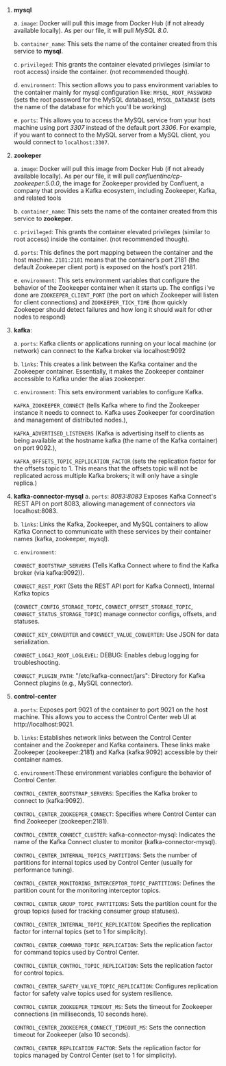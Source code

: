 1. **mysql**

    a. `image`: Docker will pull this image from Docker Hub (if not already available locally). As per our file, it will pull *MySQL 8.0*.

    b. `container_name`: This sets the name of the container created from this service to **mysql**.

    c. `privileged`: This grants the container elevated privileges (similar to root access) inside the container. (not recommended though).

    d. `environment`: This section allows you to pass environment variables to the container mainly for mysql configuration like: `MYSQL_ROOT_PASSWORD` (sets the root password for the MySQL database), `MYSQL_DATABASE` (sets the name of the database for which you'll be working)

    e. `ports`: This allows you to access the MySQL service from your host machine using port *3307* instead of the default port *3306*. For example, if you want to connect to the MySQL server from a MySQL client, you would connect to `localhost:3307`.


2. **zookeper**

    a. `image`: Docker will pull this image from Docker Hub (if not already available locally). As per our file, it will pull *confluentinc/cp-zookeeper:5.0.0*, the image for Zookeeper provided by Confluent, a company that provides a Kafka ecosystem, including Zookeeper, Kafka, and related tools

    b. `container_name`: This sets the name of the container created from this service to **zookeper**.

    c. `privileged`: This grants the container elevated privileges (similar to root access) inside the container. (not recommended though).

    d. `ports`: This defines the port mapping between the container and the host machine. `2181:2181` means that the container’s port 2181 (the default Zookeeper client port) is exposed on the host’s port 2181.

    e. `environment`: This sets environment variables that configure the behavior of the Zookeeper container when it starts up. The configs i've done are `ZOOKEEPER_CLIENT_PORT` (the port on which Zookeeper will listen for client connections) and `ZOOKEEPER_TICK_TIME` (how quickly Zookeeper should detect failures and how long it should wait for other nodes to respond)

3. **kafka**:

    a. `ports`: Kafka clients or applications running on your local machine (or network) can connect to the Kafka broker via localhost:9092

    b. `links`: This creates a link between the Kafka container and the Zookeeper container. Essentially, it makes the Zookeeper container accessible to Kafka under the alias zookeeper.

    c. `environment`: This sets environment variables to configure Kafka. 
    
    `KAFKA_ZOOKEEPER_CONNECT` (tells Kafka where to find the Zookeeper instance it needs to connect to. Kafka uses Zookeeper for coordination and management of distributed nodes.), 
    
    `KAFKA_ADVERTISED_LISTENERS` (Kafka is advertising itself to clients as being available at the hostname kafka (the name of the Kafka container) on port 9092.), 
    
    `KAFKA_OFFSETS_TOPIC_REPLICATION_FACTOR` (sets the replication factor for the offsets topic to 1. This means that the offsets topic will not be replicated across multiple Kafka brokers; it will only have a single replica.)

4. **kafka-connector-mysql**
    a. `ports`: *8083:8083* Exposes Kafka Connect's REST API on port 8083, allowing management of connectors via localhost:8083.

    b. `links`: Links the Kafka, Zookeeper, and MySQL containers to allow Kafka Connect to communicate with these services by their container names (kafka, zookeeper, mysql).

    c. `environment`: 
    
    `CONNECT_BOOTSTRAP_SERVERS` (Tells Kafka Connect where to find the Kafka broker (via kafka:9092)).
    
    `CONNECT_REST_PORT` (Sets the REST API port for Kafka Connect),
    Internal Kafka topics 
    
    (`CONNECT_CONFIG_STORAGE_TOPIC`, `CONNECT_OFFSET_STORAGE_TOPIC`, `CONNECT_STATUS_STORAGE_TOPIC`) manage connector configs, offsets, and statuses.

    `CONNECT_KEY_CONVERTER` and `CONNECT_VALUE_CONVERTER`: Use JSON for data serialization.
    
    `CONNECT_LOG4J_ROOT_LOGLEVEL`: DEBUG: Enables debug logging for troubleshooting.
    
    `CONNECT_PLUGIN_PATH`: "/etc/kafka-connect/jars": Directory for Kafka Connect plugins (e.g., MySQL connector).

5. **control-center**

    a. `ports`: Exposes port 9021 of the container to port 9021 on the host machine. This allows you to access the Control Center web UI at http://localhost:9021.

    b. `links`: Establishes network links between the Control Center container and the Zookeeper and Kafka containers. These links make Zookeeper (zookeeper:2181) and Kafka (kafka:9092) accessible by their container names.
    
    c. `environment`:These environment variables configure the behavior of Control Center.

    `CONTROL_CENTER_BOOTSTRAP_SERVERS`: Specifies the Kafka broker to connect to (kafka:9092).
    
    `CONTROL_CENTER_ZOOKEEPER_CONNECT`: Specifies where Control Center can find Zookeeper (zookeeper:2181).
    
    `CONTROL_CENTER_CONNECT_CLUSTER`: kafka-connector-mysql: Indicates the name of the Kafka Connect cluster to monitor (kafka-connector-mysql).
    
    `CONTROL_CENTER_INTERNAL_TOPICS_PARTITIONS`: Sets the number of partitions for internal topics used by Control Center (usually for performance tuning).
    
    `CONTROL_CENTER_MONITORING_INTERCEPTOR_TOPIC_PARTITIONS`: Defines the partition count for the monitoring interceptor topics.
    
    `CONTROL_CENTER_GROUP_TOPIC_PARTITIONS`: Sets the partition count for the group topics (used for tracking consumer group statuses).
    
    `CONTROL_CENTER_INTERNAL_TOPIC_REPLICATION`: Specifies the replication factor for internal topics (set to 1 for simplicity).
    
    `CONTROL_CENTER_COMMAND_TOPIC_REPLICATION`: Sets the replication factor for command topics used by Control Center.
    
    `CONTROL_CENTER_CONTROL_TOPIC_REPLICATION`: Sets the replication factor for control topics.
    
    `CONTROL_CENTER_SAFETY_VALVE_TOPIC_REPLICATION`: Configures replication factor for safety valve topics used for system resilience.
    
    `CONTROL_CENTER_ZOOKEEPER_TIMEOUT_MS`: Sets the timeout for Zookeeper connections (in milliseconds, 10 seconds here).
    
    `CONTROL_CENTER_ZOOKEEPER_CONNECT_TIMEOUT_MS`: Sets the connection timeout for Zookeeper (also 10 seconds).
    
    `CONTROL_CENTER_REPLICATION_FACTOR`: Sets the replication factor for topics managed by Control Center (set to 1 for simplicity).
